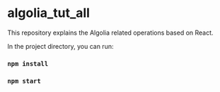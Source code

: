 # algolia_tut_all

This repository explains the Algolia related operations based on React.

In the project directory, you can run:

### `npm install`

### `npm start`
